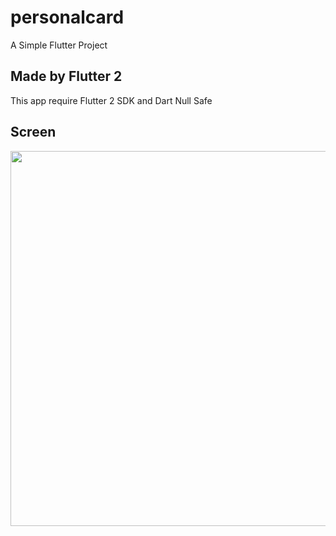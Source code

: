# personalcard

A Simple Flutter Project

## Made by Flutter 2

This app require Flutter 2 SDK and Dart Null Safe

## Screen

<div align="center">
  <img src="https://user-images.githubusercontent.com/53006695/149599291-45c943e6-3efa-490f-bcb1-cde7a944e5ec.png" width="600">
</div>

